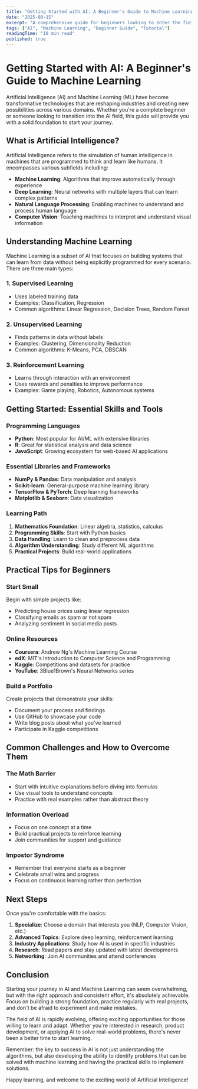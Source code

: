 ```yaml
---
title: "Getting Started with AI: A Beginner's Guide to Machine Learning"
date: "2025-08-15"
excerpt: "A comprehensive guide for beginners looking to enter the field of artificial intelligence and machine learning, covering essential concepts and practical tips."
tags: ["AI", "Machine Learning", "Beginner Guide", "Tutorial"]
readingTime: "10 min read"
published: true
---
```


# Getting Started with AI: A Beginner's Guide to Machine Learning

Artificial Intelligence (AI) and Machine Learning (ML) have become transformative technologies that are reshaping industries and creating new possibilities across various domains. Whether you're a complete beginner or someone looking to transition into the AI field, this guide will provide you with a solid foundation to start your journey.

## What is Artificial Intelligence?

Artificial Intelligence refers to the simulation of human intelligence in machines that are programmed to think and learn like humans. It encompasses various subfields including:

- **Machine Learning**: Algorithms that improve automatically through experience
- **Deep Learning**: Neural networks with multiple layers that can learn complex patterns
- **Natural Language Processing**: Enabling machines to understand and process human language
- **Computer Vision**: Teaching machines to interpret and understand visual information

## Understanding Machine Learning

Machine Learning is a subset of AI that focuses on building systems that can learn from data without being explicitly programmed for every scenario. There are three main types:

### 1. Supervised Learning
- Uses labeled training data
- Examples: Classification, Regression
- Common algorithms: Linear Regression, Decision Trees, Random Forest

### 2. Unsupervised Learning
- Finds patterns in data without labels
- Examples: Clustering, Dimensionality Reduction
- Common algorithms: K-Means, PCA, DBSCAN

### 3. Reinforcement Learning
- Learns through interaction with an environment
- Uses rewards and penalties to improve performance
- Examples: Game playing, Robotics, Autonomous systems

## Getting Started: Essential Skills and Tools

### Programming Languages
- **Python**: Most popular for AI/ML with extensive libraries
- **R**: Great for statistical analysis and data science
- **JavaScript**: Growing ecosystem for web-based AI applications

### Essential Libraries and Frameworks
- **NumPy & Pandas**: Data manipulation and analysis
- **Scikit-learn**: General-purpose machine learning library
- **TensorFlow & PyTorch**: Deep learning frameworks
- **Matplotlib & Seaborn**: Data visualization

### Learning Path
1. **Mathematics Foundation**: Linear algebra, statistics, calculus
2. **Programming Skills**: Start with Python basics
3. **Data Handling**: Learn to clean and preprocess data
4. **Algorithm Understanding**: Study different ML algorithms
5. **Practical Projects**: Build real-world applications

## Practical Tips for Beginners

### Start Small
Begin with simple projects like:
- Predicting house prices using linear regression
- Classifying emails as spam or not spam
- Analyzing sentiment in social media posts

### Online Resources
- **Coursera**: Andrew Ng's Machine Learning Course
- **edX**: MIT's Introduction to Computer Science and Programming
- **Kaggle**: Competitions and datasets for practice
- **YouTube**: 3Blue1Brown's Neural Networks series

### Build a Portfolio
Create projects that demonstrate your skills:
- Document your process and findings
- Use GitHub to showcase your code
- Write blog posts about what you've learned
- Participate in Kaggle competitions

## Common Challenges and How to Overcome Them

### The Math Barrier
- Start with intuitive explanations before diving into formulas
- Use visual tools to understand concepts
- Practice with real examples rather than abstract theory

### Information Overload
- Focus on one concept at a time
- Build practical projects to reinforce learning
- Join communities for support and guidance

### Impostor Syndrome
- Remember that everyone starts as a beginner
- Celebrate small wins and progress
- Focus on continuous learning rather than perfection

## Next Steps

Once you're comfortable with the basics:

1. **Specialize**: Choose a domain that interests you (NLP, Computer Vision, etc.)
2. **Advanced Topics**: Explore deep learning, reinforcement learning
3. **Industry Applications**: Study how AI is used in specific industries
4. **Research**: Read papers and stay updated with latest developments
5. **Networking**: Join AI communities and attend conferences

## Conclusion

Starting your journey in AI and Machine Learning can seem overwhelming, but with the right approach and consistent effort, it's absolutely achievable. Focus on building a strong foundation, practice regularly with real projects, and don't be afraid to experiment and make mistakes.

The field of AI is rapidly evolving, offering exciting opportunities for those willing to learn and adapt. Whether you're interested in research, product development, or applying AI to solve real-world problems, there's never been a better time to start learning.

Remember: the key to success in AI is not just understanding the algorithms, but also developing the ability to identify problems that can be solved with machine learning and having the practical skills to implement solutions.

Happy learning, and welcome to the exciting world of Artificial Intelligence!
